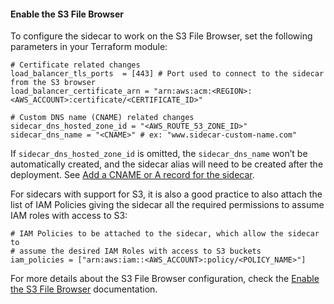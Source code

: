 #### Enable the S3 File Browser

To configure the sidecar to work on the S3 File Browser, set the following parameters in your Terraform module:

  ```
  # Certificate related changes
  load_balancer_tls_ports  = [443] # Port used to connect to the sidecar from the S3 browser
  load_balancer_certificate_arn = "arn:aws:acm:<REGION>:<AWS_ACCOUNT>:certificate/<CERTIFICATE_ID>"
  
  # Custom DNS name (CNAME) related changes
  sidecar_dns_hosted_zone_id = "<AWS_ROUTE_53_ZONE_ID>"
  sidecar_dns_name = "<CNAME>" # ex: "www.sidecar-custom-name.com"
  ```

If `sidecar_dns_hosted_zone_id` is omitted, the `sidecar_dns_name` won’t
be automatically created, and the sidecar alias will need to be
created after the deployment. See [Add a CNAME or A record for
the sidecar](https://cyral.com/docs/sidecars/manage/alias).

For sidecars with support for S3, it is also a good practice to also
attach the list of IAM Policies giving the sidecar all the required
permissions to assume IAM roles with access to S3:

  ```
  # IAM Policies to be attached to the sidecar, which allow the sidecar to 
  # assume the desired IAM Roles with access to S3 buckets
  iam_policies = ["arn:aws:iam::<AWS_ACCOUNT>:policy/<POLICY_NAME>"]
  ```

For more details about the S3 File Browser configuration, check the 
[Enable the S3 File Browser](https://cyral.com/docs/how-to/enable-s3-browser) 
documentation.
